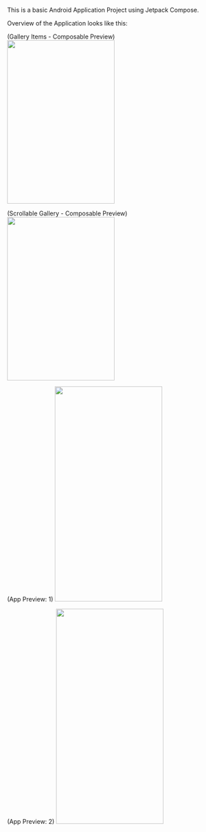 This is a basic Android Application Project using Jetpack Compose.

Overview of the Application looks like this: 
<p>
(Gallery Items - Composable Preview)
<br>
<img src="https://github.com/stym-rj/CSE224-Fundamentals-of-Android/assets/62481122/2e925fe4-1b33-45bc-99db-66068f4348f6" width="250" height="380">
</p>

<p>
(Scrollable Gallery - Composable Preview)
<br>
<img src="https://github.com/stym-rj/CSE224-Fundamentals-of-Android/assets/62481122/95752ff0-b845-4963-a57a-8d688e547501" width="250" height="380">
</p>

<p>
(App Preview: 1)

<img src="https://github.com/stym-rj/CSE224-Fundamentals-of-Android/assets/62481122/e9293a57-ad29-4799-8cb2-f86ff7bbe372" width="250" height="500">
</p>

<p>
(App Preview: 2)

<img src="https://github.com/stym-rj/CSE224-Fundamentals-of-Android/assets/62481122/7b748c20-a7d6-4387-ac65-00c76d1114d4" width="250" height="500">
</p>